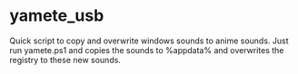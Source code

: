 # yamete_usb

Quick script to copy and overwrite windows sounds to anime sounds.
Just run yamete.ps1 and copies the sounds to %appdata% and overwrites the registry to these new sounds.